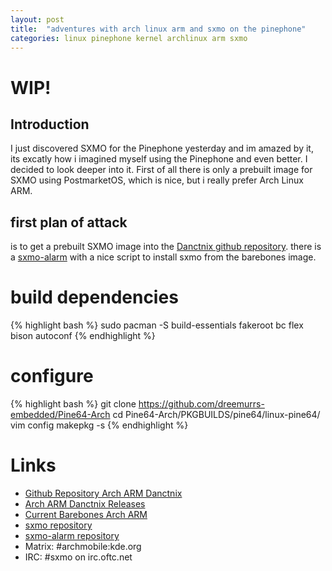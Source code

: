 ```yaml
---
layout: post
title:  "adventures with arch linux arm and sxmo on the pinephone"
categories: linux pinephone kernel archlinux arm sxmo
---
```


# WIP!

## Introduction
I just discovered SXMO for the Pinephone yesterday and im amazed by it, its excatly how i imagined myself using the Pinephone and even better. I decided to look deeper into it. First of all there is only a prebuilt image for SXMO using PostmarketOS, which is nice, but i really prefer Arch Linux ARM.

## first plan of attack
is to get a prebuilt SXMO image into the [Danctnix github repository](https://github.com/dreemurrs-embedded/Pine64-Arch). there is a [sxmo-alarm](https://github.com/justinesmithies/sxmo-alarm) with a nice script to install sxmo from the barebones image.

# build dependencies
{% highlight bash %}
sudo pacman -S build-essentials fakeroot bc flex bison autoconf
{% endhighlight %}

# configure
{% highlight bash %}
git clone https://github.com/dreemurrs-embedded/Pine64-Arch
cd Pine64-Arch/PKGBUILDS/pine64/linux-pine64/
vim config
makepkg -s
{% endhighlight %}


# Links

* [Github Repository Arch ARM Danctnix](https://github.com/dreemurrs-embedded/Pine64-Arch)
* [Arch ARM Danctnix Releases](https://github.com/dreemurrs-embedded/Pine64-Arch/releases)
* [Current Barebones Arch ARM](https://github.com/dreemurrs-embedded/Pine64-Arch/releases/download/20210613/archlinux-pinephone-barebone-20210613.img.xz)
* [sxmo repository](https://github.com/dreemurrs-embedded/Pine64-Arch)
* [sxmo-alarm repository](https://github.com/justinesmithies/sxmo-alarm)
* Matrix: #archmobile:kde.org
* IRC: #sxmo on irc.oftc.net
